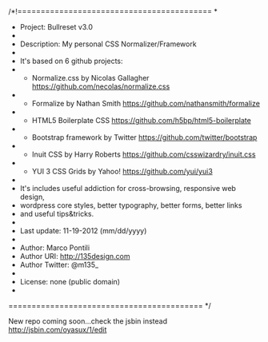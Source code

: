 /*!==========================================
 * 
 * Project: Bullreset v3.0  
 * 
 * Description: My personal CSS Normalizer/Framework
 *
 * It's based on 6 github projects:
 * - Normalize.css by Nicolas Gallagher https://github.com/necolas/normalize.css 
 * - Formalize by Nathan Smith https://github.com/nathansmith/formalize
 * - HTML5 Boilerplate CSS https://github.com/h5bp/html5-boilerplate
 * - Bootstrap framework by Twitter https://github.com/twitter/bootstrap
 * - Inuit CSS by Harry Roberts https://github.com/csswizardry/inuit.css
 * - YUI 3 CSS Grids by Yahoo! https://github.com/yui/yui3
 *
 * It's includes useful addiction for cross-browsing, responsive web design, 
 * wordpress core styles, better typography, better forms, better links 
 * and useful tips&tricks.
 *   
 * Last update: 11-19-2012 (mm/dd/yyyy)	
 *
 * Author: Marco Pontili
 * Author URI: http://135design.com
 * Author Twitter: @m135_
 * 
 * License: none (public domain)
 * 
========================================== */
  

New repo coming soon...check the jsbin instead http://jsbin.com/oyasux/1/edit

